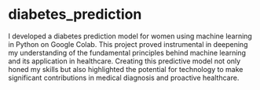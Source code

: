# diabetes_prediction
I developed a diabetes prediction model for women using machine learning in Python on Google Colab. This project proved instrumental in deepening my understanding of the fundamental principles behind machine learning and its application in healthcare. Creating this predictive model not only honed my skills but also highlighted the potential for technology to make significant contributions in medical diagnosis and proactive healthcare.
